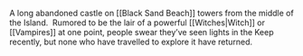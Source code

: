 A long abandoned castle on [[Black Sand Beach]] towers from the middle of the Island.  Rumored to be the lair of a powerful [[Witches|Witch]] or [[Vampires]] at one point, people swear they’ve seen lights in the Keep recently, but none who have travelled to explore it have returned.